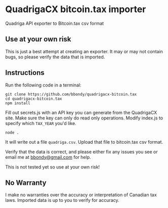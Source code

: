 # QuadrigaCX bitcoin.tax importer

Quadriga API exporter to Bitcoin.tax csv format


## Use at your own risk

This is just a best attempt at creating an exporter. It may or may not contain bugs, so please verify the data that is imported.


## Instructions

Run the following code in a terminal:

```
git clone https://github.com/bbondy/quadrigacx-bitcoin.tax
cd quadrigacx-bitcoin.tax
npm install
```

Fill out secrets.js with an API key you can generate from the QuadrigaCX site.  Make sure the key can only do read only operations.
Modify index.js to specify which `TAX_YEAR` you'd like.

```
node .
```

It will write out a file `quadriga.csv`.
Upload that file to bitcoin.tax csv format.

Verify that the data is correct, and please either fix any issues you see or email me at bbondy@gmail.com for help.

This is not tested yet so use at your own risk!

## No Warranty

I make no warranties over the accuracy or interpretation of Canadian tax laws.  Imported data is up to you to verify for accuracy.
